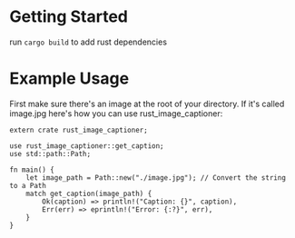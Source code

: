 # Getting Started 
run `cargo build` to add rust dependencies

# Example Usage
First make sure there's an image at the root of your directory. If it's called image.jpg here's how you can use rust_image_captioner:
```
extern crate rust_image_captioner;

use rust_image_captioner::get_caption;
use std::path::Path;

fn main() {
    let image_path = Path::new("./image.jpg"); // Convert the string to a Path
    match get_caption(image_path) {
        Ok(caption) => println!("Caption: {}", caption),
        Err(err) => eprintln!("Error: {:?}", err),
    }
}
```
